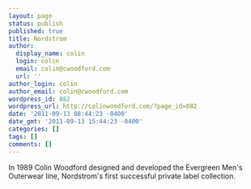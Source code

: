 ```yaml
---
layout: page
status: publish
published: true
title: Nordstrom
author:
  display_name: colin
  login: colin
  email: colin@cwoodford.com
  url: ''
author_login: colin
author_email: colin@cwoodford.com
wordpress_id: 882
wordpress_url: http://colinwoodford.com/?page_id=882
date: '2011-09-13 08:44:23 -0400'
date_gmt: '2011-09-13 15:44:23 -0400'
categories: []
tags: []
comments: []
---
```

<p>In 1989 Colin Woodford designed and developed the Evergreen Men's Outerwear line, Nordstrom's first successful private label collection.</p>
